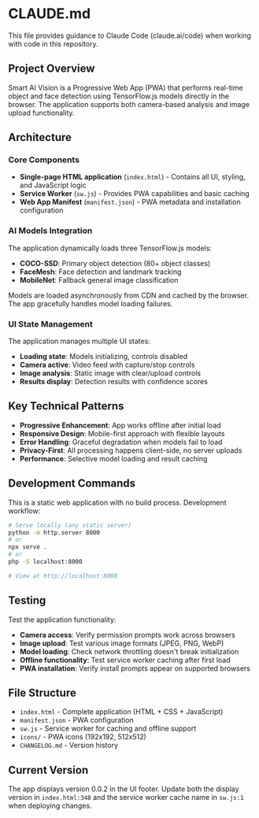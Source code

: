 # CLAUDE.md

This file provides guidance to Claude Code (claude.ai/code) when working with code in this repository.

## Project Overview

Smart AI Vision is a Progressive Web App (PWA) that performs real-time object and face detection using TensorFlow.js models directly in the browser. The application supports both camera-based analysis and image upload functionality.

## Architecture

### Core Components
- **Single-page HTML application** (`index.html`) - Contains all UI, styling, and JavaScript logic
- **Service Worker** (`sw.js`) - Provides PWA capabilities and basic caching
- **Web App Manifest** (`manifest.json`) - PWA metadata and installation configuration

### AI Models Integration
The application dynamically loads three TensorFlow.js models:
- **COCO-SSD**: Primary object detection (80+ object classes)
- **FaceMesh**: Face detection and landmark tracking  
- **MobileNet**: Fallback general image classification

Models are loaded asynchronously from CDN and cached by the browser. The app gracefully handles model loading failures.

### UI State Management
The application manages multiple UI states:
- **Loading state**: Models initializing, controls disabled
- **Camera active**: Video feed with capture/stop controls
- **Image analysis**: Static image with clear/upload controls
- **Results display**: Detection results with confidence scores

## Key Technical Patterns

- **Progressive Enhancement**: App works offline after initial load
- **Responsive Design**: Mobile-first approach with flexible layouts
- **Error Handling**: Graceful degradation when models fail to load
- **Privacy-First**: All processing happens client-side, no server uploads
- **Performance**: Selective model loading and result caching

## Development Commands

This is a static web application with no build process. Development workflow:

```bash
# Serve locally (any static server)
python -m http.server 8000
# or
npx serve .
# or  
php -S localhost:8000

# View at http://localhost:8000
```

## Testing

Test the application functionality:
- **Camera access**: Verify permission prompts work across browsers
- **Image upload**: Test various image formats (JPEG, PNG, WebP)
- **Model loading**: Check network throttling doesn't break initialization
- **Offline functionality**: Test service worker caching after first load
- **PWA installation**: Verify install prompts appear on supported browsers

## File Structure

- `index.html` - Complete application (HTML + CSS + JavaScript)
- `manifest.json` - PWA configuration
- `sw.js` - Service worker for caching and offline support
- `icons/` - PWA icons (192x192, 512x512)
- `CHANGELOG.md` - Version history

## Current Version

The app displays version 0.0.2 in the UI footer. Update both the display version in `index.html:348` and the service worker cache name in `sw.js:1` when deploying changes.